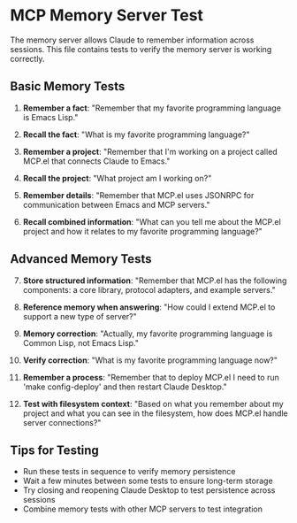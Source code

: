 # MCP Memory Server Test

The memory server allows Claude to remember information across sessions. This file contains tests to verify the memory server is working correctly.

## Basic Memory Tests

1. **Remember a fact**:
   "Remember that my favorite programming language is Emacs Lisp."

2. **Recall the fact**:
   "What is my favorite programming language?"

3. **Remember a project**:
   "Remember that I'm working on a project called MCP.el that connects Claude to Emacs."

4. **Recall the project**:
   "What project am I working on?"

5. **Remember details**:
   "Remember that MCP.el uses JSONRPC for communication between Emacs and MCP servers."

6. **Recall combined information**:
   "What can you tell me about the MCP.el project and how it relates to my favorite programming language?"

## Advanced Memory Tests

7. **Store structured information**:
   "Remember that MCP.el has the following components: a core library, protocol adapters, and example servers."

8. **Reference memory when answering**:
   "How could I extend MCP.el to support a new type of server?"

9. **Memory correction**:
   "Actually, my favorite programming language is Common Lisp, not Emacs Lisp."

10. **Verify correction**:
    "What is my favorite programming language now?"

11. **Remember a process**:
    "Remember that to deploy MCP.el I need to run 'make config-deploy' and then restart Claude Desktop."

12. **Test with filesystem context**:
    "Based on what you remember about my project and what you can see in the filesystem, how does MCP.el handle server connections?"

## Tips for Testing

- Run these tests in sequence to verify memory persistence
- Wait a few minutes between some tests to ensure long-term storage
- Try closing and reopening Claude Desktop to test persistence across sessions
- Combine memory tests with other MCP servers to test integration
